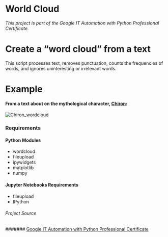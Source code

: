 # World Cloud 
*This project is part of the Google IT Automation with Python Professional Certificate.*


# Create a “word cloud” from a text
This script processes text, removes punctuation, counts the frequencies of words, and ignores uninteresting or irrelevant words.


# Example  
#### From a text about on the mythological character, [Chiron](https://en.wikipedia.org/wiki/Chiron):
![Chiron_wordcloud](https://user-images.githubusercontent.com/70343977/125450237-45690654-fac4-4106-aeea-dee18bca7860.png)




### Requirements

#### Python Modules
* wordcloud
* fileupload
* ipywidgets
* matplotlib
* numpy


#### Jupyter Notebooks Requirements
* fileupload
* IPython


###### Project Source
####### [Google IT Automation with Python Professional Certificate](https://www.coursera.org/professional-certificates/google-it-automation)

